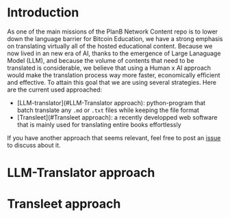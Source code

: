 # Introduction 

As one of the main missions of the PlanB Network Content repo is to lower down the language barrier for Bitcoin Education, we have a strong emphasis on translating virtually all of the hosted educational content. Because we now lived in an new era of AI, thanks to the emergence of Large Lanaguage Model (LLM), and because the volume of contents that need to be translated is considerable, we believe that using a Human x AI approach would make the translation process way more faster, economically efficient and effective. To attain this goal that we are using several strategies. Here are the current used approached: 
- [LLM-translator](#LLM-Translator approach): python-program that batch translate any `.md` or `.txt` files while keeping the file format
- [Transleet](#Transleet approach): a recently developped web software that is mainly used for translating entire books effortlessly 

If you have another approach that seems relevant, feel free to post an [issue](https://github.com/DecouvreBitcoin/sovereign-university-data/issues/new) to discuss about it. 

# LLM-Translator approach


# Transleet approach





